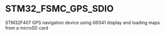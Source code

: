 # STM32_FSMC_GPS_SDIO
STM32F407 GPS navigation device using ili9341 display and loading maps from a microSD card
